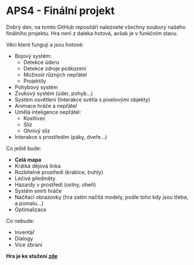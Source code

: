 # APS4 - Finální projekt
Dobrý den, na tomto GitHub repositáři naleznete všechny soubory našeho finálního projektu.
Hra není z daleka hotová, avšak je v funkčním stavu.

Věci které fungují a jsou hotové:

- Bojový systém:
	- Detekce úderu
	- Detekce zdroje poškození
	- Možnost různých nepřátel
	- Projektily
- Pohybový systém
- Zvukový systém (úder, pohyb...)
- Systém osvětlení (Interakce světla s pixelovými objekty)
- Animace hráče a nepřátel
- Umělá inteligence nepřátel:
	- Kostlivec
	- Sliz
	- Ohnivý sliz
- Interakce s prostředím (páky, dveře...)


Co ještě bude:

- **Celá mapa**
- Krátká dějová linka
- Rozbitelné prostředí (krabice, truhly)
- Léčivé předměty
- Hazardy v prostředí (ostny, oheň)
- Systém smrti hráče
- Načítací obrazovky (hra zatím načítá modely, podle toho kdy jsou třeba, a pomalu...)
- Optimalizace

Co nebude:

- Inventář
- Dialogy
- Více zbraní

**Hra je ke stažení [zde](https://github.com/TenErost/4F-game/releases)**


